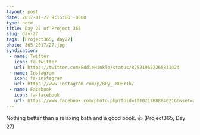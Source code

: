 ```yaml
---
layout: post
date: 2017-01-27 9:15:00 -0500
type: note
title: Day 27 of Project 365
slug: day-27
tags: [Project365, day27]
photo: 365-2017/27.jpg
syndication:
 - name: Twitter
   icon: fa-twitter
   url: https://twitter.com/EddieHinkle/status/825219622265831424
 - name: Instagram
   icon: fa-instagram
   url: https://www.instagram.com/p/BPy_-RDBY1h/
 - name: Facebook
   icon: fa-facebook
   url: https://www.facebook.com/photo.php?fbid=10102178888402166&set=a.10102131355967546.1073741838.19506647
---
```

Nothing better than a relaxing bath and a good book. 👍 (Project365, Day 27)